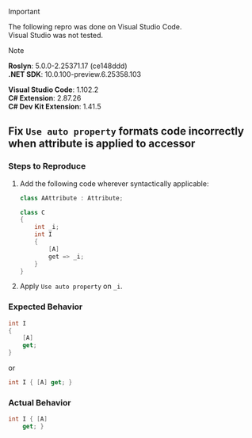 > [!IMPORTANT]  
> The following repro was done on Visual Studio Code.  
> Visual Studio was not tested.  

> [!NOTE]  
> **Roslyn**: 5.0.0-2.25371.17 (ce148ddd)  
> **.NET SDK**: 10.0.100-preview.6.25358.103  
>  
> **Visual Studio Code**: 1.102.2  
> **C# Extension**: 2.87.26  
> **C# Dev Kit Extension**: 1.41.5  

## Fix `Use auto property` formats code incorrectly when attribute is applied to accessor

### Steps to Reproduce

1. Add the following code wherever syntactically applicable:
    ```cs
    class AAttribute : Attribute;

    class C
    {
        int _i;
        int I
        {
            [A]
            get => _i;
        }
    }
    ```
2. Apply `Use auto property` on `_i`.

### Expected Behavior

```cs
int I
{
    [A]
    get;
}
```
or
```cs
int I { [A] get; }
```

### Actual Behavior

```cs
int I { [A]
    get; }
```
